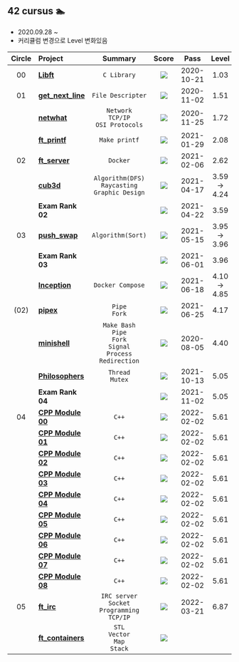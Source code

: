 ##  42 cursus 🏊 
- 2020.09.28 ~
- 커리큘럼 변경으로 Level 변화있음

| Circle | Project                                                      |  Summary  |                            Score                             |    Pass    |  Level   |
| :----: | :----------------------------------------------------------- | :--------: | :----------------------------------------------------------: | :--------: | :------: |
|   00   | [**Libft**](./libft/README.md)     |     `C Library`      | [![](https://badge42.herokuapp.com/api/project/yeslee/Libft)](#) | 2020-10-21 |   1.03   |
|   01   | [**get_next_line**](./get_next_line/README.md) |     `File Descripter`      | [![](https://badge42.herokuapp.com/api/project/yeslee/get_next_line)](#) | 2020-11-02 |   1.51   |
|        | [**netwhat**](./netwhat/README.md) |    `Network`<br>`TCP/IP`<br>`OSI Protocols`     | [![](https://badge42.herokuapp.com/api/project/yeslee/netwhat)](#) | 2020-11-25 |   1.72   |
|        | [**ft_printf**](./ft_printf/README.md) |     `Make printf`      | [![](https://badge42.herokuapp.com/api/project/yeslee/ft_printf)](#) | 2021-01-29 |   2.08   |
|   02   | [**ft_server**](./ft_server/README.md) |   `Docker`   | [![](https://badge42.herokuapp.com/api/project/yeslee/ft_server)](#) | 2021-02-06 |   2.62   |
|        | [**cub3d**](./cub3D/README.md)     |     `Algorithm(DFS)`<br>`Raycasting`<br>`Graphic Design`      | [![](https://badge42.herokuapp.com/api/project/yeslee/cub3d)](#) | 2021-04-17 |   3.59 → 4.24   |
|        | **Exam Rank 02** |          | [![](https://badge42.herokuapp.com/api/project/yeslee/Exam%20Rank%2002)](#) | 2021-04-22 |   3.59   |
|   03   | [**push_swap**](./push_swap/README.md)   |     `Algorithm(Sort)`     | [![](https://badge42.herokuapp.com/api/project/yeslee/push_swap)](#) | 2021-05-15 |   3.95 → 3.96   |
|        | **Exam Rank 03** |          | [![](https://badge42.herokuapp.com/api/project/yeslee/Exam%20Rank%2003)](#) | 2021-06-01 |   3.96   |
|        | [**Inception**](./inception/README.md)|     `Docker Compose`      | [![](https://badge42.herokuapp.com/api/project/yeslee/Inception)](#) | 2021-06-18 |   4.10 → 4.85   |
|  (02)  | [**pipex**](./pipex/README.md)|     `Pipe`<br>`Fork`     | [![](https://badge42.herokuapp.com/api/project/yeslee/pipex)](#) | 2021-06-25 |   4.17   |
|        | [**minishell**](https://github.com/yeslee-v/42_minishell) |     `Make Bash`<br>`Pipe`<br>`Fork`<br>`Signal`<br>`Process`<br>`Redirection`      | [![](https://badge42.herokuapp.com/api/project/yeslee/minishell)](#) | 2020-08-05 |   4.40   |
|        | [**Philosophers**](./philosopher/README.md) |     `Thread`<br>`Mutex`     | [![](https://badge42.herokuapp.com/api/project/yeslee/Philosophers)](#) | 2021-10-13 |   5.05   |
|        | **Exam Rank 04** |          | [![](https://badge42.herokuapp.com/api/project/yeslee/Exam%20Rank%2004)](#) | 2021-11-02 |   5.05   |
|   04   | [**CPP Module 00**](./cpp_module_00/README.md) |    `C++`     | [![](https://badge42.herokuapp.com/api/project/yeslee/CPP%20Module%2000)](#) | 2022-02-02 |   5.61   |
|        | [**CPP Module 01**](./cpp_module_01/README.md) |    `C++`     | [![](https://badge42.herokuapp.com/api/project/yeslee/CPP%20Module%2001)](#) | 2022-02-02 |   5.61   |
|        | [**CPP Module 02**](./cpp_module_02/README.md) |    `C++`     | [![](https://badge42.herokuapp.com/api/project/yeslee/CPP%20Module%2002)](#) | 2022-02-02 |   5.61   |
|        | [**CPP Module 03**](./cpp_module_03/README.md) |    `C++`     | [![](https://badge42.herokuapp.com/api/project/yeslee/CPP%20Module%2003)](#) | 2022-02-02 |   5.61   |
|        | [**CPP Module 04**](./cpp_module_04/README.md) |    `C++`     | [![](https://badge42.herokuapp.com/api/project/yeslee/CPP%20Module%2004)](#) | 2022-02-02 |   5.61   |
|        | [**CPP Module 05**](./cpp_module_05/README.md) |    `C++`     | [![](https://badge42.herokuapp.com/api/project/yeslee/CPP%20Module%2005)](#) | 2022-02-02 |   5.61   |
|        | [**CPP Module 06**](./cpp_module_06/README.md) |    `C++`     | [![](https://badge42.herokuapp.com/api/project/yeslee/CPP%20Module%2006)](#) | 2022-02-02 |   5.61   |
|        | [**CPP Module 07**](./cpp_module_07/README.md) |    `C++`     | [![](https://badge42.herokuapp.com/api/project/yeslee/CPP%20Module%2007)](#) | 2022-02-02 |   5.61   |
|        | [**CPP Module 08**](./cpp_module_08/README.md) |    `C++`     | [![](https://badge42.herokuapp.com/api/project/yeslee/CPP%20Module%2008)](#) | 2022-02-02 |   5.61   |
|   05   | [**ft_irc**](https://github.com/1226kjw/volvo_irc) |    `IRC server`<br>`Socket Programming`<br>`TCP/IP`    | [![](https://badge42.herokuapp.com/api/project/yeslee/ft_irc)](#) | 2022-03-21 | 6.87 |
|        | [**ft_containers**](./ft_containers/README.md) |    `STL`<br>`Vector`<br>`Map`<br>`Stack`     | [![](https://badge42.herokuapp.com/api/project/yeslee/ft_containers)](#) |          |          |

